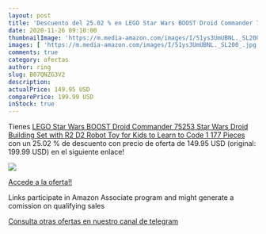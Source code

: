 ```yaml
---
layout: post
title: 'Descuento del 25.02 % en LEGO Star Wars BOOST Droid Commander 752'
date: 2020-11-26 09:10:00
thumbnailImage: 'https://m.media-amazon.com/images/I/51ys3UmUBNL._SL200_.jpg'
images: [ 'https://m.media-amazon.com/images/I/51ys3UmUBNL._SL200_.jpg' ]
comments: true
category: ofertas
author: ring
slug: B07QNZG3V2
description:
actualPrice: 149.95 USD
comparePrice: 199.99 USD
inStock: true
---
```


Tienes [LEGO Star Wars BOOST Droid Commander 75253 Star Wars Droid Building Set with R2 D2 Robot Toy for Kids to Learn to Code  1 177 Pieces ](https://www.amazon.com/dp/B07QNZG3V2/?tag=tolees-20) con un 25.02 % de descuento con precio de oferta de 149.95 USD (original: 199.99 USD) en el siguiente enlace!

[![](https://m.media-amazon.com/images/I/51ys3UmUBNL._SL200_.jpg)](https://www.amazon.com/dp/B07QNZG3V2/?tag=tolees-20)

[Accede a la oferta!!](https://www.amazon.com/dp/B07QNZG3V2/?tag=tolees-20)

Links participate in Amazon Associate program and might generate a comission on qualifying sales

[Consulta otras ofertas en nuestro canal de telegram](https://t.me/s/ofertas25)
